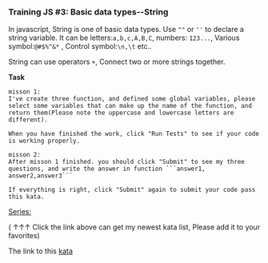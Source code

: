 ### Training JS #3: Basic data types--String

In javascript, String is one of basic data types. Use `""` or `''` to declare a string variable. It can be letters:`a,b,c,A,B,C`, numbers: `123...`, Various symbol:`@#$%^&*` , Control symbol:`\n,\t` etc..

String can use operators `+`, Connect two or more strings together.

**Task**  
```
misson 1:
I've create three function, and defined some global variables, please select some variables that can make up the name of the function, and return them(Please note the uppercase and lowercase letters are different).

When you have finished the work, click "Run Tests" to see if your code is working properly.

misson 2:
After misson 1 finished. you should click "Submit" to see my three questions, and write the answer in function ```answer1, answer2,answer3```

If everything is right, click "Submit" again to submit your code pass this kata.
```
[Series:](http://github.com/myjinxin2015/Katas-list-of-Training-JS-series)

( ↑↑↑ Click the link above can get my newest kata list, Please add it to your favorites)  

The link to this [kata](https://www.codewars.com/kata/training-js-number-3-basic-data-types-string/javascript)

